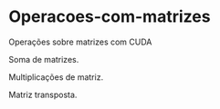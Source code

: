 # Operacoes-com-matrizes

Operações sobre matrizes com CUDA

Soma de matrizes.

Multiplicações de matriz.

Matriz transposta.
